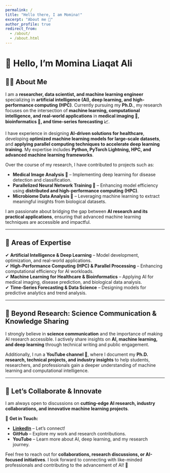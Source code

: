 ```yaml
---
permalink: /
title: "Hello there, I am Momina!"
excerpt: "About me 🚀"
author_profile: true
redirect_from: 
  - /about/
  - /about.html
---
```


# 👋 Hello, I’m Momina Liaqat Ali  

## **👩‍💻 About Me**  
I am a **researcher, data scientist, and machine learning engineer** specializing in **artificial intelligence (AI), deep learning, and high-performance computing (HPC)**. Currently pursuing my **Ph.D.**, my research focuses on the intersection of **machine learning, computational intelligence, and real-world applications** in **medical imaging 🏥, bioinformatics 🔬, and time-series forecasting 📈**.  

I have experience in designing **AI-driven solutions for healthcare**, developing **optimized machine learning models for large-scale datasets**, and **applying parallel computing techniques to accelerate deep learning training**. My expertise includes **Python, PyTorch Lightning, HPC, and advanced machine learning frameworks**.  

Over the course of my research, I have contributed to projects such as:  
- **Medical Image Analysis 🦠** – Implementing deep learning for disease detection and classification.  
- **Parallelized Neural Network Training 🚀** – Enhancing model efficiency using **distributed and high-performance computing (HPC)**.  
- **Microbiome Data Analysis 🧪** – Leveraging machine learning to extract meaningful insights from biological datasets.  

I am passionate about bridging the gap between **AI research and its practical applications**, ensuring that advanced machine learning techniques are accessible and impactful.  

---

## **🔹 Areas of Expertise**  
✔ **Artificial Intelligence & Deep Learning** – Model development, optimization, and real-world applications.  
✔ **High-Performance Computing (HPC) & Parallel Processing** – Enhancing computational efficiency for AI workloads.  
✔ **Machine Learning for Healthcare & Bioinformatics** – Applying AI for medical imaging, disease prediction, and biological data analysis.  
✔ **Time-Series Forecasting & Data Science** – Designing models for predictive analytics and trend analysis.  

---

## **📢 Beyond Research: Science Communication & Knowledge Sharing**  
I strongly believe in **science communication** and the importance of making AI research accessible. I actively share insights on **AI, machine learning, and deep learning** through technical writing and public engagement.  

Additionally, I run a **YouTube channel 🎥**, where I document my **Ph.D. research, technical projects, and industry insights** to help students, researchers, and professionals gain a deeper understanding of machine learning and computational intelligence.  

---

## **🌟 Let’s Collaborate & Innovate**  
I am always open to discussions on **cutting-edge AI research, industry collaborations, and innovative machine learning projects**.  

📩 **Get in Touch:**  
- **[LinkedIn](https://www.linkedin.com/in/mominaliaqatali/)** – Let’s connect!  
- **GitHub** – Explore my work and research contributions.  
- **YouTube** – Learn more about AI, deep learning, and my research journey.  

Feel free to reach out for **collaborations, research discussions, or AI-focused initiatives**. I look forward to connecting with like-minded professionals and contributing to the advancement of AI! 🚀  



<!-- This is the front page of a website that is powered by the [Academic Pages template](https://github.com/academicpages/academicpages.github.io) and hosted on GitHub pages. [GitHub pages](https://pages.github.com) is a free service in which websites are built and hosted from code and data stored in a GitHub repository, automatically updating when a new commit is made to the repository. This template was forked from the [Minimal Mistakes Jekyll Theme](https://mmistakes.github.io/minimal-mistakes/) created by Michael Rose, and then extended to support the kinds of content that academics have: publications, talks, teaching, a portfolio, blog posts, and a dynamically-generated CV. You can fork [this template](https://github.com/academicpages/academicpages.github.io) right now, modify the configuration and markdown files, add your own PDFs and other content, and have your own site for free, with no ads! -->
<!-- 
A data-driven personal website
======
Like many other Jekyll-based GitHub Pages templates, Academic Pages makes you separate the website's content from its form. The content & metadata of your website are in structured markdown files, while various other files constitute the theme, specifying how to transform that content & metadata into HTML pages. You keep these various markdown (.md), YAML (.yml), HTML, and CSS files in a public GitHub repository. Each time you commit and push an update to the repository, the [GitHub pages](https://pages.github.com/) service creates static HTML pages based on these files, which are hosted on GitHub's servers free of charge.

Many of the features of dynamic content management systems (like Wordpress) can be achieved in this fashion, using a fraction of the computational resources and with far less vulnerability to hacking and DDoSing. You can also modify the theme to your heart's content without touching the content of your site. If you get to a point where you've broken something in Jekyll/HTML/CSS beyond repair, your markdown files describing your talks, publications, etc. are safe. You can rollback the changes or even delete the repository and start over - just be sure to save the markdown files! Finally, you can also write scripts that process the structured data on the site, such as [this one](https://github.com/academicpages/academicpages.github.io/blob/master/talkmap.ipynb) that analyzes metadata in pages about talks to display [a map of every location you've given a talk](https://academicpages.github.io/talkmap.html).

Getting started
======
1. Register a GitHub account if you don't have one and confirm your e-mail (required!)
1. Fork [this template](https://github.com/academicpages/academicpages.github.io) by clicking the "Use this template" button in the top right. 
1. Go to the repository's settings (rightmost item in the tabs that start with "Code", should be below "Unwatch"). Rename the repository "[your GitHub username].github.io", which will also be your website's URL.
1. Set site-wide configuration and create content & metadata (see below -- also see [this set of diffs](http://archive.is/3TPas) showing what files were changed to set up [an example site](https://getorg-testacct.github.io) for a user with the username "getorg-testacct")
1. Upload any files (like PDFs, .zip files, etc.) to the files/ directory. They will appear at https://[your GitHub username].github.io/files/example.pdf.  
1. Check status by going to the repository settings, in the "GitHub pages" section

Site-wide configuration
------
The main configuration file for the site is in the base directory in [_config.yml](https://github.com/academicpages/academicpages.github.io/blob/master/_config.yml), which defines the content in the sidebars and other site-wide features. You will need to replace the default variables with ones about yourself and your site's github repository. The configuration file for the top menu is in [_data/navigation.yml](https://github.com/academicpages/academicpages.github.io/blob/master/_data/navigation.yml). For example, if you don't have a portfolio or blog posts, you can remove those items from that navigation.yml file to remove them from the header. 

Create content & metadata
------
For site content, there is one markdown file for each type of content, which are stored in directories like _publications, _talks, _posts, _teaching, or _pages. For example, each talk is a markdown file in the [_talks directory](https://github.com/academicpages/academicpages.github.io/tree/master/_talks). At the top of each markdown file is structured data in YAML about the talk, which the theme will parse to do lots of cool stuff. The same structured data about a talk is used to generate the list of talks on the [Talks page](https://academicpages.github.io/talks), each [individual page](https://academicpages.github.io/talks/2012-03-01-talk-1) for specific talks, the talks section for the [CV page](https://academicpages.github.io/cv), and the [map of places you've given a talk](https://academicpages.github.io/talkmap.html) (if you run this [python file](https://github.com/academicpages/academicpages.github.io/blob/master/talkmap.py) or [Jupyter notebook](https://github.com/academicpages/academicpages.github.io/blob/master/talkmap.ipynb), which creates the HTML for the map based on the contents of the _talks directory).

**Markdown generator**

The repository includes [a set of Jupyter notebooks](https://github.com/academicpages/academicpages.github.io/tree/master/markdown_generator
) that converts a CSV containing structured data about talks or presentations into individual markdown files that will be properly formatted for the Academic Pages template. The sample CSVs in that directory are the ones I used to create my own personal website at stuartgeiger.com. My usual workflow is that I keep a spreadsheet of my publications and talks, then run the code in these notebooks to generate the markdown files, then commit and push them to the GitHub repository.

How to edit your site's GitHub repository
------
Many people use a git client to create files on their local computer and then push them to GitHub's servers. If you are not familiar with git, you can directly edit these configuration and markdown files directly in the github.com interface. Navigate to a file (like [this one](https://github.com/academicpages/academicpages.github.io/blob/master/_talks/2012-03-01-talk-1.md) and click the pencil icon in the top right of the content preview (to the right of the "Raw | Blame | History" buttons). You can delete a file by clicking the trashcan icon to the right of the pencil icon. You can also create new files or upload files by navigating to a directory and clicking the "Create new file" or "Upload files" buttons. 

Example: editing a markdown file for a talk
![Editing a markdown file for a talk](/images/editing-talk.png)

For more info
------
More info about configuring Academic Pages can be found in [the guide](https://academicpages.github.io/markdown/), the [growing wiki](https://github.com/academicpages/academicpages.github.io/wiki), and you can always [ask a question on GitHub](https://github.com/academicpages/academicpages.github.io/discussions). The [guides for the Minimal Mistakes theme](https://mmistakes.github.io/minimal-mistakes/docs/configuration/) (which this theme was forked from) might also be helpful. -->
